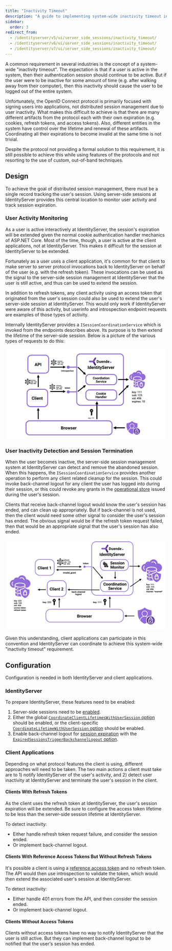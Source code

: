 ```yaml
---
title: "Inactivity Timeout"
description: "A guide to implementing system-wide inactivity timeout in IdentityServer using server-side sessions to coordinate user activity tracking and session termination across all applications."
sidebar:
  order: 3
redirect_from:
  - /identityserver/v5/ui/server_side_sessions/inactivity_timeout/
  - /identityserver/v6/ui/server_side_sessions/inactivity_timeout/
  - /identityserver/v7/ui/server_side_sessions/inactivity_timeout/
---
```


A common requirement in several industries is the concept of a system-wide "inactivity timeout".
The expectation is that if a user is active in the system, then their authentication session should continue to be active.
But if the user were to be inactive for some amount of time (e.g. after walking away from their computer), then this inactivity should cause the user to be logged out of the entire system.

Unfortunately, the OpenID Connect protocol is primarily focused with signing users into applications, not distributed session management due to user inactivity.
What makes this difficult to achieve is that there are many different artifacts from the protocol each with their own expiration (e.g. cookies, refresh tokens, and access tokens).
Also, different entities in the system have control over the lifetime and renewal of these artifacts.
Coordinating all their expirations to become invalid at the same time is not trivial.

Despite the protocol not providing a formal solution to this requirement, it is still possible to achieve this while using features of the protocols and not resorting to the use of custom, out-of-band techniques.

## Design

To achieve the goal of distributed session management, there must be a single record tracking the user's session.
Using server-side sessions at IdentityServer provides this central location to monitor user activity and track session expiration.

### User Activity Monitoring

As a user is active interactively at IdentityServer, the session's expiration will be extended given the normal cookie authentication handler mechanics of ASP.NET Core.
Most of the time, though, a user is active at the client applications, not at IdentityServer.
This makes it difficult for the session at IdentityServer to be extended.

Fortunately as a user uses a client application, it's common for that client to make server to server protocol invocations back to IdentityServer on behalf of the user (e.g. with the refresh token).
These invocations can be used as the signal to the server-side session management at IdentityServer that the user is still active, and thus can be used to extend the session.

In addition to refresh tokens, any client activity using an access token that originated from the user's session could also be used to extend the user's server-side session at IdentityServer.
This would only work if IdentityServer were aware of this activity, but userinfo and introspection endpoint requests are examples of those types of activity.

Internally IdentityServer provides a `ISessionCoordinationService` which is invoked from the endpoints describes above. 
Its purpose is to then extend the lifetime of the server-side session. 
Below is a picture of the various types of requests to do this:

![diagram demonstrating how to extend a session using IdentityServer](images/extending_session.svg)


### User Inactivity Detection and Session Termination

When the user becomes inactive, the server-side session management system at IdentityServer can detect and remove the abandoned session.
When this happens, the `ISessionCoordinationService` provides another operation to perform any client related cleanup for the session.
This could invoke back-channel logout for any client the user has logged into during their session, or this could revoke any grants in the [operational store](/identityserver/data/operational.md#grants) issued during the user's session.

Clients that receive back-channel logout would know the user's session has ended, and can clean up appropriately.
But if back-channel is not used, then the client would need some other signal to consider the user's session has ended.
The obvious signal would be if the refresh token request failed, then that would be an appropriate signal that the user's session has also ended.

![A diagram showing what happens when a session expires](images/session_expired.svg)

Given this understanding, client applications can participate in this convention and IdentityServer can coordinate to achieve this system-wide "inactivity timeout" requirement.


## Configuration

Configuration is needed in both IdentityServer and client applications.

### IdentityServer

To prepare IdentityServer, these features need to be enabled:

1. Server-side sessions need to be [enabled](/identityserver/ui/server-side-sessions#enabling-server-side-sessions).
2. Either the global [`CoordinateClientLifetimesWithUserSession` option](/identityserver/reference/options.md#authentication) should be enabled, or the client-specific [`CoordinateLifetimeWithUserSession` option](/identityserver/reference/models/client.md#authentication--session-management) should be enabled.
3. Enable back-channel logout for [session expiration](/identityserver/ui/server-side-sessions/session-expiration.mdx) with the [`ExpiredSessionsTriggerBackchannelLogout` option](/identityserver/reference/options.md#server-side-sessions).


### Client Applications

Depending on what protocol features the client is using, different approaches will need to be taken.
The two main actions a client must take are to 1) notify IdentityServer of the user's activity, and 2) detect user inactivity at IdentityServer and terminate the user's session in the client.

#### Clients With Refresh Tokens

As the client uses the refresh token at IdentityServer, the user's session expiration will be extended.
Be sure to configure the access token lifetime to be less than the server-side session lifetime at IdentityServer.

To detect inactivity:
* Either handle refresh token request failure, and consider the session ended.
* Or implement back-channel logout.

#### Clients With Reference Access Tokens But Without Refresh Tokens

It's possible a client is using a [reference access token](/identityserver/tokens/reference.md) and no refresh token.
The API would then use introspection to validate the token, which would then extend the associated user's session at IdentityServer.

To detect inactivity: 
* Either handle 401 errors from the API, and then consider the session ended.
* Or implement back-channel logout.

#### Clients Without Access Tokens

Clients without access tokens have no way to notify IdentityServer that the user is still active.
But they can implement back-channel logout to be notified that the user's session has ended.
